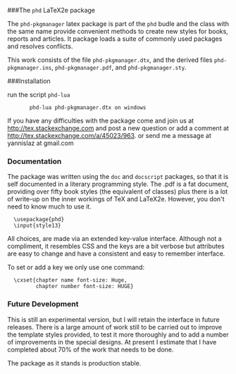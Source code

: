 ###The `phd` LaTeX2e package

The `phd-pkgmanager` latex package is part of the `phd` budle and the class
with the same name provide
convenient methods to create new styles for books, reports
and articles. It package loads a suite of commonly used packages
and resolves conflicts.

This work consists of the file  `phd-pkgmanager.dtx`,
and the derived files   `phd-pkgmanager.ins`,  `phd-pkgmanager.pdf`, and `phd-pkgmanager.sty`.

###Installation

run the script `phd-lua`

           phd-lua phd-pkgmanager.dtx on windows

If you have any difficulties with the package come and join us at
http://tex.stackexchange.com and post a new question or
add a comment at http://tex.stackexchange.com/a/45023/963.
or send me a message at  yannislaz at gmail.com

### Documentation

The package was written using the `doc` and `docscript` packages,
so that it is self documented in a literary programming style.
The .pdf is a fat document, providing over fifty book styles (the
equivalent of classes) plus there is a lot of write-up on the inner
workings of TeX and LaTeX2e. However, you don't need to know much
to use it.

      \usepackage{phd}
      \input{style13}

All choices, are made via an extended key-value interface.
Although not a compliment, it resembles CSS and the keys are a bit verbose but
attributes are easy to change and have a consistent and easy to remember interface.

To set or add a key we only use one command:

      \cxset{chapter name font-size: Huge,
             chapter number font-size: HUGE}

### Future Development

This is still an experimental version, but I will retain the
interface in future releases. There is a large amount of
work still to be carried out to improve the template styles
provided, to test it more thoroughly and to add a number of
improvements in the special designs. At present I estimate
that I have completed about 70% of the work that needs
to be done.

The package as it stands is production stable.



